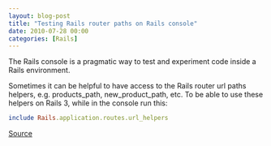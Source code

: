 ```yaml
---
layout: blog-post
title: "Testing Rails router paths on Rails console"
date: 2010-07-28 00:00
categories: [Rails]
---
```

The Rails console is a pragmatic way to test and experiment code inside a Rails environment.

Sometimes it can be helpful to have access to the Rails router url paths helpers, e.g. products_path, new_product_path, etc. To be able to use these helpers on Rails 3, while in the console run this:

``` ruby
include Rails.application.routes.url_helpers
```

[Source](https://rails.lighthouseapp.com/projects/8994/tickets/4749-actioncontrollerurlwriter-removed-without-deprecation)
